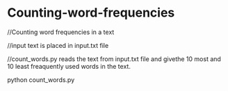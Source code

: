 # Counting-word-frequencies
//Counting word frequencies in a text

//input text is placed in input.txt file

//count_words.py reads the text from input.txt file and givethe 10 most and 10 least freaquently used words in the text.

python count_words.py
